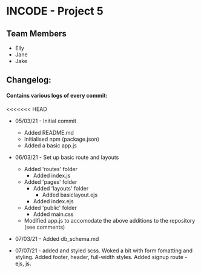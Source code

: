 # INCODE - Project 5

## Team Members

- Elly
- Jane
- Jake

## Changelog:

#### Contains various logs of every commit:

<<<<<<< HEAD

- 05/03/21 - Initial commit
  - Added README.md
  - Initialised npm (package.json)
  - Added a basic app.js
- 06/03/21 - Set up basic route and layouts

  - Added 'routes' folder
    - Added index.js
  - Added 'pages' folder
    - Added 'layouts' folder
      - Added basiclayout.ejs
    - Added index.ejs
  - Added 'public' folder
    - Added main.css
  - Modified app.js to accomodate the above additions to the repository (see comments)

- 07/03/21 - Added db_schema.md

- 07/07/21 - added and styled scss. Woked a bit with form fomatting and styling. Added footer, header, full-width styles. Added signup route - ejs, js.
